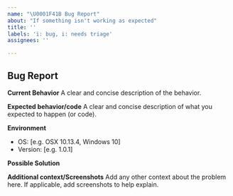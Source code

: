 ```yaml
---
name: "\U0001F41B Bug Report"
about: "If something isn't working as expected"
title: ''
labels: 'i: bug, i: needs triage'
assignees: ''

---
```


## Bug Report

**Current Behavior**
A clear and concise description of the behavior.

**Expected behavior/code**
A clear and concise description of what you expected to happen (or code).

**Environment**
- OS: [e.g. OSX 10.13.4, Windows 10]
- Version: [e.g. 1.0.1]

**Possible Solution**
<!--- Only if you have suggestions on a fix for the bug -->

**Additional context/Screenshots**
Add any other context about the problem here. If applicable, add screenshots to help explain.